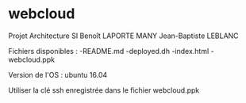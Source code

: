 # webcloud
Projet Architecture SI
Benoît LAPORTE MANY
Jean-Baptiste LEBLANC

Fichiers disponibles :
-README.md
-deployed.dh
-index.html
-webcloud.ppk


Version de l'OS : ubuntu 16.04

Utiliser la clé ssh enregistrée dans le fichier webcloud.ppk

